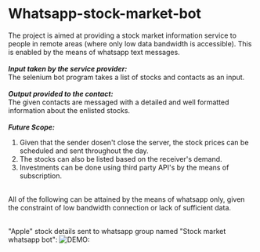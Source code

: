 # Whatsapp-stock-market-bot

The project is aimed at providing a stock market information service to people in remote areas (where only low data bandwidth is accessible). This is enabled by the means of whatsapp text messages.<br />
<br />
***Input taken by the service provider:*** <br />
The selenium bot program takes a list of stocks and contacts as an input.<br />
<br />
***Output provided to the contact:*** <br />
The given contacts are messaged with a detailed and well formatted information about the enlisted stocks.<br />
<br />
***Future Scope:***<br />
1. Given that the sender dosen't close the server, the stock prices can be scheduled and sent throughout the day.<br />
2. The stocks can also be listed based on the receiver's demand.<br />
3. Investments can be done using third party API's by the means of subscription.<br />
<br />
All of the following can be attained by the means of whatsapp only, given the constraint of low bandwidth connection or lack of sufficient data.
  
<br />
<br />

"Apple" stock details sent to whatsapp group named "Stock market whatsapp bot":
![DEMO: ](../main/Demo.png)
